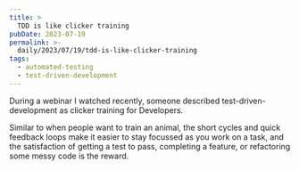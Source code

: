 ```yaml
---
title: >
  TDD is like clicker training
pubDate: 2023-07-19
permalink: >-
  daily/2023/07/19/tdd-is-like-clicker-training
tags:
  - automated-testing
  - test-driven-development
---
```


During a webinar I watched recently, someone described test-driven-development as clicker training for Developers.

Similar to when people want to train an animal, the short cycles and quick feedback loops make it easier to stay focussed as you work on a task, and the satisfaction of getting a test to pass, completing a feature, or refactoring some messy code is the reward.

